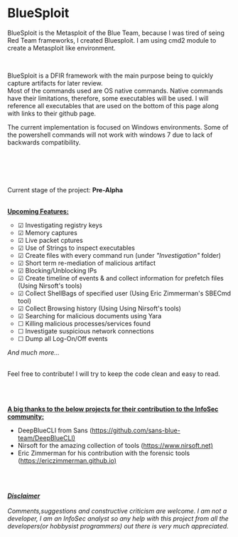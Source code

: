 # BlueSploit

<p>BlueSploit is the Metasploit of the Blue Team, because I was tired of seing Red Team frameworks, I created Bluesploit. I am using cmd2 module to create a Metasploit like environment.</p><br>

BlueSploit is a DFIR framework with the main purpose being to quickly capture artifacts for later review. <br> 
Most of the commands used are OS native commands. Native commands have their limitations, therefore, some executables will be used. I will reference all executables that are used on the bottom of this page along with links to their github page.<br>

The current implementation is focused on Windows environments. Some of the powershell commands will not work with windows 7 due to lack of backwards compatibility.<br> 
<br>

<p><img src="https://github.com/tsale/BlueSploit/blob/master/PNGs/Bluesploit_menu.jpg" alt="" /></p>
<br>
<p><img src="https://github.com/tsale/BlueSploit/blob/master/PNGs/netstat_listening.PNG" alt="" /></p>

Current stage of the project: <b>Pre-Alpha</b> 
<br> <br> 

<p><span style="text-decoration: underline;"><strong>Upcoming Features:</strong></span></p>
<ul style="list-style-type: circle;">

<li>&#9745; Investigating registry keys</li>
<li>&#9745; Memory captures</li>
<li>&#9745; Live packet cptures</li>
<li>&#9745; Use of Strings to inspect executables</li>
<li>&#9745; Create files with every command run (under <i>"Investigation"</i> folder)</li>
<li>&#9745; Short term re-mediation of malicious artifact</li>
<li>&#9745; Blocking/Unblocking IPs</li>
<li>&#9745; Create timeline of events & and collect information for prefetch files (Using Nirsoft's tools)</li>
<li>&#9745; Collect ShellBags of specified user (Using Eric Zimmerman's SBECmd tool)</li>
<li>&#9745; Collect Browsing history (Using Using Nirsoft's tools)</li>
<li>&#9745; Searching for malicious documents using Yara</li>
<li>&#9744; Killing malicious processes/services found</li>
<li>&#9744; Investigate suspicious network connections</li>
<li>&#9744; Dump all Log-On/Off events</li>

</ul>
<em>And much more...</em><br><br>

<p>Feel free to contribute! I will try to keep the code clean and easy to read.</p>
<br> <br> 

<p><strong><span style="text-decoration: underline;">A big thanks to the below projects for their contribution to the InfoSec community:</span></strong></p>
<ul>
<li>DeepBlueCLI from Sans (<a href="https://github.com/sans-blue-team/DeepBlueCLI">https://github.com/sans-blue-team/DeepBlueCLI)</a>
<li>Nirsoft for the amazing collection of tools (<a href="https://www.nirsoft.net">https://www.nirsoft.net)</a>
</li>
<li>Eric Zimmerman for his contribution with the forensic tools (<a href="https://ericzimmerman.github.io/">https://ericzimmerman.github.io)</a>
</li>
</ul>
<br><br>


<p><b><u><i>Disclaimer</i></u></b> 
 <br><br>
<i>Comments,suggestions and constructive criticism are welcome. I am not a developer, I am an InfoSec analyst so any help with this project from all the developers(or hobbysist programmers) out there is very much appreciated.</i></p>
